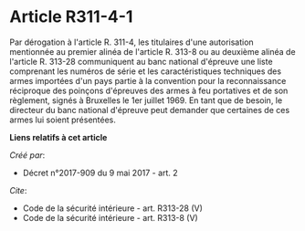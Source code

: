 # Article R311-4-1

Par dérogation à l'article R. 311-4, les titulaires d'une autorisation mentionnée au premier alinéa de l'article R. 313-8 ou
au deuxième alinéa de l'article R. 313-28 communiquent au banc national d'épreuve une liste comprenant les numéros de série
et les caractéristiques techniques des armes importées d'un pays partie à la convention pour la reconnaissance réciproque des
poinçons d'épreuves des armes à feu portatives et de son règlement, signés à Bruxelles le 1er juillet 1969. En tant que de
besoin, le directeur du banc national d'épreuve peut demander que certaines de ces armes lui soient présentées.

**Liens relatifs à cet article**

_Créé par_:

  - Décret n°2017-909 du 9 mai 2017 - art. 2

_Cite_:

  - Code de la sécurité intérieure - art. R313-28 (V)
  - Code de la sécurité intérieure - art. R313-8 (V)
